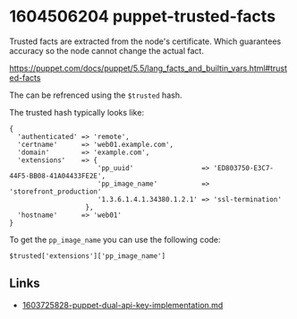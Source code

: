 # 1604506204 puppet-trusted-facts
Trusted facts are extracted from the node's certificate. Which guarantees accuracy so the node cannot change the actual fact.

https://puppet.com/docs/puppet/5.5/lang_facts_and_builtin_vars.html#trusted-facts

The can be refrenced using the `$trusted` hash. 

The trusted hash typically looks like:
```
{
  'authenticated' => 'remote',
  'certname'      => 'web01.example.com',
  'domain'        => 'example.com',
  'extensions'    => {
                      'pp_uuid'                 => 'ED803750-E3C7-44F5-BB08-41A04433FE2E',
                      'pp_image_name'           => 'storefront_production'
                      '1.3.6.1.4.1.34380.1.2.1' => 'ssl-termination'
                   },
  'hostname'      => 'web01'
}
```

To get the `pp_image_name` you can use the following code:
```
$trusted['extensions']['pp_image_name']
```


## Links
- [1603725828-puppet-dual-api-key-implementation.md](1603725828-puppet-dual-api-key-implementation.md)
